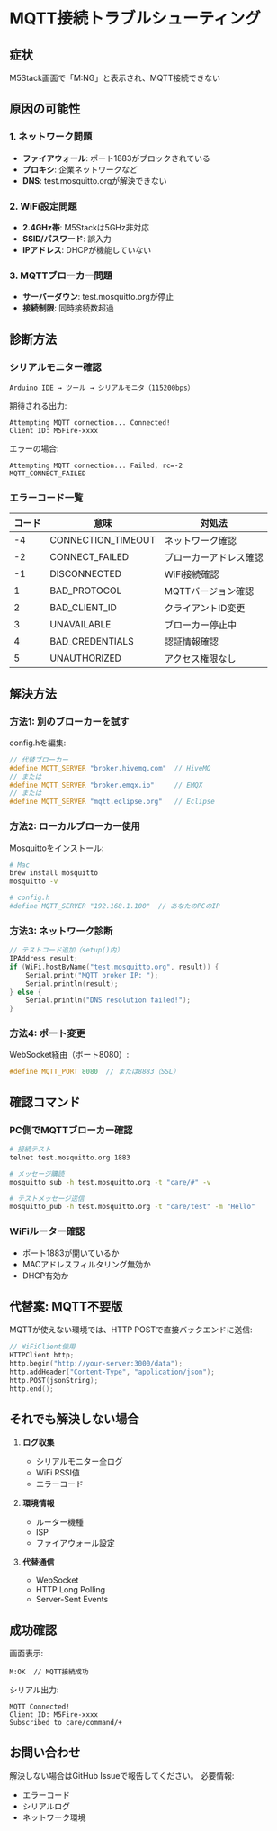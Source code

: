 # MQTT接続トラブルシューティング

## 症状
M5Stack画面で「M:NG」と表示され、MQTT接続できない

## 原因の可能性

### 1. ネットワーク問題
- **ファイアウォール**: ポート1883がブロックされている
- **プロキシ**: 企業ネットワークなど
- **DNS**: test.mosquitto.orgが解決できない

### 2. WiFi設定問題
- **2.4GHz帯**: M5Stackは5GHz非対応
- **SSID/パスワード**: 誤入力
- **IPアドレス**: DHCPが機能していない

### 3. MQTTブローカー問題
- **サーバーダウン**: test.mosquitto.orgが停止
- **接続制限**: 同時接続数超過

## 診断方法

### シリアルモニター確認
```
Arduino IDE → ツール → シリアルモニタ（115200bps）
```

期待される出力:
```
Attempting MQTT connection... Connected!
Client ID: M5Fire-xxxx
```

エラーの場合:
```
Attempting MQTT connection... Failed, rc=-2
MQTT_CONNECT_FAILED
```

### エラーコード一覧

| コード | 意味 | 対処法 |
|-------|------|--------|
| -4 | CONNECTION_TIMEOUT | ネットワーク確認 |
| -2 | CONNECT_FAILED | ブローカーアドレス確認 |
| -1 | DISCONNECTED | WiFi接続確認 |
| 1 | BAD_PROTOCOL | MQTTバージョン確認 |
| 2 | BAD_CLIENT_ID | クライアントID変更 |
| 3 | UNAVAILABLE | ブローカー停止中 |
| 4 | BAD_CREDENTIALS | 認証情報確認 |
| 5 | UNAUTHORIZED | アクセス権限なし |

## 解決方法

### 方法1: 別のブローカーを試す

config.hを編集:
```cpp
// 代替ブローカー
#define MQTT_SERVER "broker.hivemq.com"  // HiveMQ
// または
#define MQTT_SERVER "broker.emqx.io"     // EMQX
// または  
#define MQTT_SERVER "mqtt.eclipse.org"   // Eclipse
```

### 方法2: ローカルブローカー使用

Mosquittoをインストール:
```bash
# Mac
brew install mosquitto
mosquitto -v

# config.h
#define MQTT_SERVER "192.168.1.100"  // あなたのPCのIP
```

### 方法3: ネットワーク診断

```cpp
// テストコード追加（setup()内）
IPAddress result;
if (WiFi.hostByName("test.mosquitto.org", result)) {
    Serial.print("MQTT broker IP: ");
    Serial.println(result);
} else {
    Serial.println("DNS resolution failed!");
}
```

### 方法4: ポート変更

WebSocket経由（ポート8080）:
```cpp
#define MQTT_PORT 8080  // または8883（SSL）
```

## 確認コマンド

### PC側でMQTTブローカー確認
```bash
# 接続テスト
telnet test.mosquitto.org 1883

# メッセージ購読
mosquitto_sub -h test.mosquitto.org -t "care/#" -v

# テストメッセージ送信
mosquitto_pub -h test.mosquitto.org -t "care/test" -m "Hello"
```

### WiFiルーター確認
- ポート1883が開いているか
- MACアドレスフィルタリング無効か
- DHCP有効か

## 代替案: MQTT不要版

MQTTが使えない環境では、HTTP POSTで直接バックエンドに送信:

```cpp
// WiFiClient使用
HTTPClient http;
http.begin("http://your-server:3000/data");
http.addHeader("Content-Type", "application/json");
http.POST(jsonString);
http.end();
```

## それでも解決しない場合

1. **ログ収集**
   - シリアルモニター全ログ
   - WiFi RSSI値
   - エラーコード

2. **環境情報**
   - ルーター機種
   - ISP
   - ファイアウォール設定

3. **代替通信**
   - WebSocket
   - HTTP Long Polling
   - Server-Sent Events

## 成功確認

画面表示:
```
M:OK  // MQTT接続成功
```

シリアル出力:
```
MQTT Connected!
Client ID: M5Fire-xxxx
Subscribed to care/command/+
```

## お問い合わせ

解決しない場合はGitHub Issueで報告してください。
必要情報:
- エラーコード
- シリアルログ
- ネットワーク環境